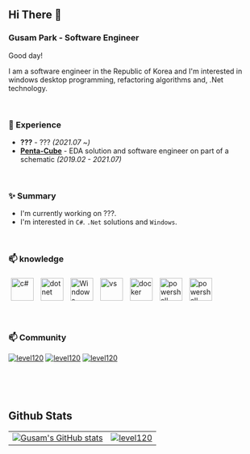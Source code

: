 ## Hi There 👋

### Gusam Park - Software Engineer

Good day!

I am a software engineer in the Republic of Korea and I'm interested in windows desktop programming, refactoring algorithms and, .Net technology.

<br/>

### 💫 Experience
- **???** - ??? *(2021.07 ~)*
- **[Penta-Cube](http://www.penta-cube.com)** - EDA solution and software engineer on part of a schematic *(2019.02 - 2021.07)*

<br/>

### ✨ Summary

- I'm currently working on ???.
- I'm interested in `C#`. `.Net` solutions and `Windows`.

<br/>

### 📫 knowledge

<div sttyle='float:left'>
<img style="margin: 5px" src="https://filestore.community.support.microsoft.com/api/images/a7899ec5-bd4c-4b38-9233-173397ef577f" alt="c#" height="45" />
<img style="margin: 5px" src="https://developer.microsoft.com/ko-kr/media/dotnet-logo.svg" alt="dotnet" height="45" />
<img style="margin: 5px" src="https://developer.microsoft.com/ko-kr/media/windows.svg" alt="Windows" height="45" />
<img style="margin: 5px" src="https://developer.microsoft.com/ko-kr/media/visualstudio_purple_logo.png" alt="vs" height="45" />
<img style="margin: 5px" src="https://docs.microsoft.com/ko-kr/windows/images/docker-logo.png" alt="docker" height="45" />
<img style="margin: 5px" src="https://devblogs.microsoft.com/wp-content/uploads/sites/30/2018/09/Powershell_256.png" alt="powershell" height="45" />
<img style="margin: 5px" src="https://resources.jetbrains.com/storage/products/resharper/img/meta/resharper_logo_300x300.png" alt="powershell" height="45" />
</div>

<br/>
<br/>

### 📫 Community

[![level120](https://img.shields.io/badge/github-%2324292e.svg?&style=for-the-badge&logo=github&logoColor=white)](https://github.com/level120)
[![level120](https://img.shields.io/badge/linkedin-%231E77B5.svg?&style=for-the-badge&logo=linkedin&logoColor=white)](https://www.linkedin.com/in/gusam-park)
[![level120](https://img.shields.io/badge/.netdev-%23512BD4.svg?&style=for-the-badge&logo=.net&logoColor=white)](https://forum.dotnetdev.kr/u/level120/summary)

<br/>
<br/>
<br/>


## Github Stats

|||
|:---:|:---:|
|[![Gusam's GitHub stats](https://github-readme-stats.vercel.app/api?username=level120)](https://github.com/level120)|[![level120](https://github-readme-stats.vercel.app/api/top-langs/?username=level120&exclude_repo=Android_MusicPlayer,Vote_of_LeeLab,Infomation_Security,Capstone,Code,ClassRoom,Leaders&langs_count=10&layout=compact&hide=java,html,css)](https://github.com/level120)|

<!--
Here are some ideas to get you started:

- 🔭 I’m currently working on ...
- 🌱 I’m currently learning ...
- 👯 I’m looking to collaborate on ...
- 🤔 I’m looking for help with ...
- 💬 Ask me about ...
- 📫 How to reach me: ...
- 😄 Pronouns: ...
- ⚡ Fun fact: ...
- ...
-->

